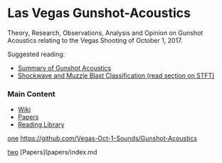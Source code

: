 # Las Vegas Gunshot-Acoustics
Theory, Research, Observations, Analysis and Opinion on Gunshot Acoustics relating to the Vegas Shooting of October 1, 2017.

Suggested reading: 

* [Summary of Gunshot Acoustics](Library/Summary%20of%20Gunshot%20Acoustics.pdf)
* [Shockwave and Muzzle Blast Classification (read section on STFT)](Library/Shockwave%20and%20Muzzle%20Blast%20Classification%20vi%20Joint%20Time%20Frequency%20and%20Wavelet%20Analysis.pdf)


### Main Content

* [Wiki](https://github.com/Vegas-Oct-1-Sounds/Gunshot-Acoustics/wiki)  
* [Papers](Papers)   
* [Reading Library](Library/*.pdf)

[one](one)
https://github.com/Vegas-Oct-1-Sounds/Gunshot-Acoustics

[two](other/two)
[Papers](papers/index.md
